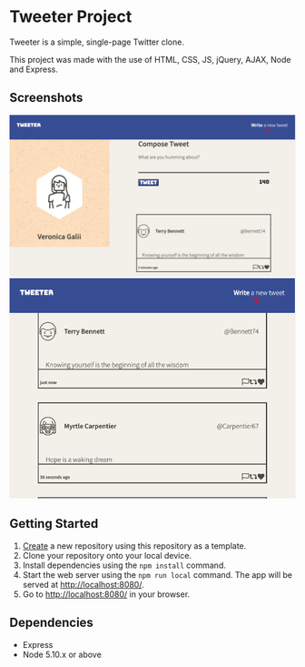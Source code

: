# Tweeter Project

Tweeter is a simple, single-page Twitter clone.

This project was made with the use of HTML, CSS, JS, jQuery, AJAX, Node and Express. 

## Screenshots

![view1](https://github.com/Vgalii/tweeter/blob/master/docs/tweets.png?raw=true)
![view2](https://github.com/Vgalii/tweeter/blob/master/docs/tweet-index.png?raw=true)

## Getting Started

1. [Create](https://docs.github.com/en/repositories/creating-and-managing-repositories/creating-a-repository-from-a-template) a new repository using this repository as a template.
2. Clone your repository onto your local device.
3. Install dependencies using the `npm install` command.
3. Start the web server using the `npm run local` command. The app will be served at <http://localhost:8080/>.
4. Go to <http://localhost:8080/> in your browser.

## Dependencies

- Express
- Node 5.10.x or above
